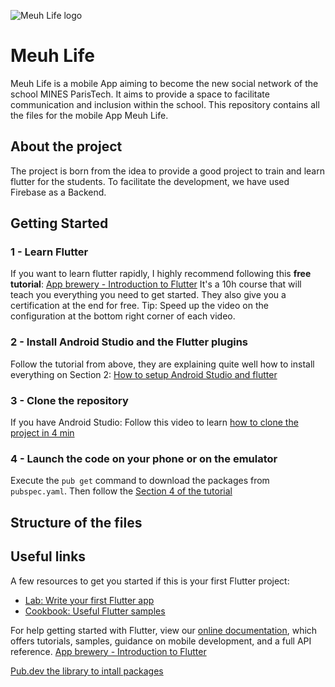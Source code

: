 ![Meuh Life logo](https://github.com/TranTerrence/meuh_life_flutter/blob/master/images/logo.png)
# Meuh Life

Meuh Life is a mobile App aiming to become the new social network of the school MINES ParisTech. 
It aims to provide a space to facilitate communication and inclusion within the school.
This repository contains all the files for the mobile App Meuh Life.

## About the project
The project is born from the idea to provide a good project to train and learn flutter for the students. 
To facilitate the development, we have used Firebase as a Backend.

## Getting Started

### 1 - Learn Flutter 
If you want to learn flutter rapidly, I highly recommend following this **free tutorial**:
[App brewery - Introduction to Flutter](https://www.appbrewery.co/p/intro-to-flutter)
It's a 10h course that will teach you everything you need to get started. They also give you a certification at the end for free.
Tip: Speed up the video on the configuration at the bottom right corner of each video.

### 2 - Install Android Studio and the Flutter plugins
Follow the tutorial from above, they are explaining quite well how to install everything on Section 2: [How to setup Android Studio and flutter](https://www.appbrewery.co/courses/intro-to-flutter/lectures/15448537)
### 3 - Clone the repository
If you have Android Studio: Follow this video to learn [how to clone the project in 4 min](https://www.youtube.com/watch?v=_ey3pZt9Afs)

### 4 - Launch the code on your phone or on the emulator
Execute the `pub get` command to download the packages from `pubspec.yaml`.
Then follow the [Section 4 of the tutorial](https://www.appbrewery.co/courses/851555/lectures/15448509)

## Structure of the files


## Useful links
A few resources to get you started if this is your first Flutter project:

- [Lab: Write your first Flutter app](https://flutter.dev/docs/get-started/codelab)
- [Cookbook: Useful Flutter samples](https://flutter.dev/docs/cookbook)

For help getting started with Flutter, view our
[online documentation](https://flutter.dev/docs), which offers tutorials,
samples, guidance on mobile development, and a full API reference.
[App brewery - Introduction to Flutter](https://www.appbrewery.co/p/intro-to-flutter)

[Pub.dev the library to intall packages](https://pub.dev/)
